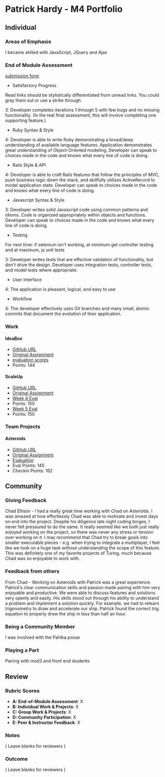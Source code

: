 # Patrick Hardy - M4 Portfolio
## Individual

### Areas of Emphasis

I became skilled with JavaScript, JQuery and Ajax

### End of Module Assessment

[submission form](https://gist.github.com/patrickwhardy/646ddd671d203412cd911c684642ede5)
* Satisfactory Progress

Read links should be stylistically differentiated from unread links. You could gray them out or use a strike through.

3: Developer completes iterations 1 through 5 with few bugs and no missing functionality. (In the real final assessment, this will involve completing one supporting feature.)
* Ruby Syntax & Style

4: Developer is able to write Ruby demonstrating a broad/deep understanding of available language features. Application demonstrates great understanding of Object-Oriented modeling. Developer can speak to choices made in the code and knows what every line of code is doing.
* Rails Style & API

4: Developer is able to craft Rails features that follow the principles of MVC, push business logic down the stack, and skillfully utilizes ActiveRecord to model application state. Developer can speak to choices made in the code and knows what every line of code is doing.
* Javascript Syntax & Style

3: Developer writes solid Javascript code using common patterns and idioms. Code is organized appropriately within objects and functions. Developer can speak to choices made in the code and knows what every line of code is doing.
* Testing

For next time: if selenium isn't working, at minimum get controller testing and at maximum, js unit tests

3: Developer writes tests that are effective validation of functionality, but don't drive the design. Developer uses integration tests, controller tests, and model tests where appropriate.
* User Interface

4: The application is pleasant, logical, and easy to use
* Workflow

4: The developer effectively uses Git branches and many small, atomic commits that document the evolution of their application.

### Work

#### IdeaBox

* [GitHub URL](https://github.com/patrickwhardy/idea_box)
* [Original Assignment](https://github.com/turingschool/curriculum/blob/master/source/projects/revenge_of_idea_box.markdown)
* [evaluation scores](https://github.com/turingschool/ruby-submissions/blob/master/1602/module_4_assignments/ideabox2.0/patrick-hardy/ideabox-readme.md)
* Points: 144

#### ScaleUp

* [GitHub URL](https://github.com/patrickwhardy/web-keys)
* [Original Assignment](https://github.com/turingschool/curriculum/blob/master/source/projects/the_scale_up.markdown)
* [Week 4 Eval](https://github.com/turingschool/ruby-submissions/blob/master/1602/module_4_assignments/scale-up-wk-4/patrick-check-in.md)
* Points: 150
* [Week 5 Eval](https://github.com/turingschool/ruby-submissions/blob/master/1602/module_4_assignments/scale-up-wk-5/patrick-hardy/web-keys-wk-5.md)
* Points: 150

### Team Projects

#### Asteroids

* [GitHub URL](https://github.com/patrickwhardy/asteroids)
* [Original Assignment](https://github.com/turingschool/lesson_plans/blob/master/ruby_04-apis_and_scalability/gametime_project.markdown)
* [Evaluation](https://github.com/turingschool/ruby-submissions/blob/master/1602/module_4_assignments/gametime/chad-patrick/submission_form.md)
* Eval Points: 145
* Checkin Points: 162

## Community

### Giving Feedback

Chad Ellison - I had a really great time working with Chad on Asteroids. I was amazed at how effortlessly Chad was able to motivate and invest days on end into the project. Despite his diligence late night coding binges, I never felt pressured to do the same. It really seemed like we both just really enjoyed working on the project, so there was never any stress or tension over working on it. I may recommend that Chad try to break goals into smaller executable pieces - e.g. when trying to integrate a multiplayer, I feel like we took on a huge task without understanding the scope of this feature. This was definitely one of my favorite projects of Turing, much because Chad was so enjoyable to work with.

### Feedback from others

From Chad - Working on Asteroids with Patrick was a great experience. Patrick’s clear communication skills and passion made pairing with him very enjoyable and productive. We were able to discuss features and solutions very openly and easily. His skills stood out through his ability to understand a problem and implement a solution quickly. For example, we had to relearn trigonometry to draw and accelerate our ship. Patrick found the correct trig equation to properly draw the ship in less than half an hour.

### Being a Community Member

I was involved with the Pahlka posse

### Playing a Part

Pairing with mod3 and front end students

## Review

### Rubric Scores

* **A: End-of-Module Assessment**: X
* **B: Individual Work & Projects**: X
* **C: Group Work & Projects**: X
* **D: Community Participation**: X
* **E: Peer & Instructor Feedback**: X

### Notes

( Leave blanks for reviewers )

### Outcome

( Leave blanks for reviewers )
